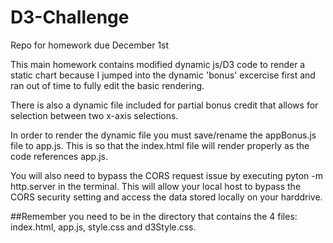 # D3-Challenge
Repo for homework due December 1st

This main homework contains modified dynamic js/D3 code to render a static chart because I jumped into the dynamic 'bonus' excercise first and ran out of time to fully edit the basic rendering.

There is also a dynamic file included for partial bonus credit that allows for selection between two x-axis selections.

In order to render the dynamic file you must save/rename the appBonus.js file to app.js.
This is so that the index.html file will render properly as the code references app.js.

You will also need to bypass the CORS request issue by executing pyton -m http.server in the terminal.  This will allow your local host to bypass the CORS security setting and access the data stored locally on your harddrive.  

##Remember you need to be in the directory that contains the 4 files: index.html, app.js, style.css and d3Style.css.